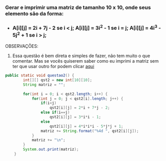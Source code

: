 ### Gerar e imprimir uma matriz de tamanho 10 x 10, onde seus elemento são da forma:
* ### A\[i][j] = 2i + 7j - 2 se i < j; A\[i][j] = 3i<sup>2</sup> - 1 se i = j; A\[i][j] = 4i<sup>3</sup> - 5j<sup>2</sup> + 1 se i > j;

OBSERVAÇÕES:

1. Essa questão é bem direta e simples de fazer, não tem muito o que comentar. Mas se vocês quiserem saber como eu imprimi a matriz sem ter que usar outro for podem clicar [aqui](https://github.com/Honounome/nao-olhe/blob/main/estrutura-de-dados/22-09-2021/extras.md#imprimir-matriz-sem-ter-que-usar-outro-for)

```java
public static void questao2() {
        int[][] qst2 = new int[10][10];
        String matriz = "";
        
        for(int i = 0; i < qst2.length; i++) {
            for(int j = 0; j < qst2[i].length; j++) {
                if(i<j)
                    qst2[i][j] = 2*i + 7*j - 2;
                else if(i==j)
                    qst2[i][j] = 3*i*i - 1;
                else
                    qst2[i][j] = 4*i*i*i - 5*j*j + 1;
                matriz += String.format("%4d ", qst2[i][j]);
            }
            matriz += "\n";
        }
        System.out.print(matriz);
    }
```
